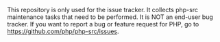 This repository is only used for the issue tracker. It collects php-src maintenance tasks that need to be performed. It is NOT an end-user bug tracker. If you want to report a bug or feature request for PHP, go to https://github.com/php/php-src/issues.
